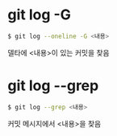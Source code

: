 
# git log -G

```sh
$ git log --oneline -G <내용>
```

델타에 <내용>이 있는 커밋을 찾음

# git log --grep

```sh
$ git log --grep <내용>
```

커밋 메시지에서 <내용>을 찾음
